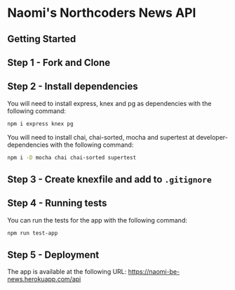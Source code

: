 # Naomi's Northcoders News API

## Getting Started

## Step 1 - Fork and Clone

## Step 2 - Install dependencies
You will need to install express, knex and pg as dependencies with the following command:

```bash
npm i express knex pg

```

You will need to install chai, chai-sorted, mocha and supertest at developer-dependencies with the following command:
```bash
npm i -D mocha chai chai-sorted supertest

```
## Step 3 - Create knexfile and add to `.gitignore`

## Step 4 - Running tests
You can run the tests for the app with the following command:
```bash
npm run test-app

```
## Step 5 - Deployment
The app is available at the following URL:
https://naomi-be-news.herokuapp.com/api